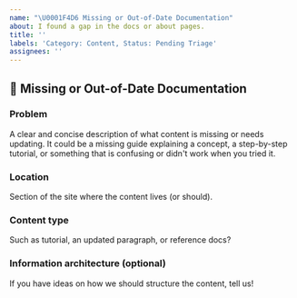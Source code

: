 ```yaml
---
name: "\U0001F4D6 Missing or Out-of-Date Documentation"
about: I found a gap in the docs or about pages.
title: ''
labels: 'Category: Content, Status: Pending Triage'
assignees: ''
---
```


<!--
Thank you for wanting to make amp.dev better.

Please fill in as much of the below template as you're able.
-->

## 📖 Missing or Out-of-Date Documentation

### Problem
A clear and concise description of what content is missing or needs updating. It could be a missing guide explaining a concept, a step-by-step tutorial, or something that is confusing or didn't work when you tried it.

### Location
Section of the site where the content lives (or should).

### Content type
Such as tutorial, an updated paragraph, or reference docs?

### Information architecture (optional)
If you have ideas on how we should structure the content, tell us!